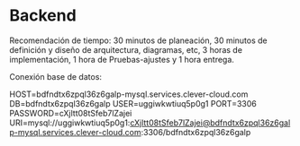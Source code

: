 # Backend

Recomendación de tiempo: 30 minutos de planeación, 30 minutos de
definición y diseño de arquitectura, diagramas, etc, 3 horas de
implementación, 1 hora de Pruebas-ajustes y 1 hora entrega.

Conexión base de datos:

HOST=bdfndtx6zpql36z6galp-mysql.services.clever-cloud.com
DB=bdfndtx6zpql36z6galp
USER=uggiwkwtiuq5p0g1
PORT=3306
PASSWORD=cXjltt08tSfeb7lZajei
URI=mysql://uggiwkwtiuq5p0g1:cXjltt08tSfeb7lZajei@bdfndtx6zpql36z6galp-mysql.services.clever-cloud.com:3306/bdfndtx6zpql36z6galp
